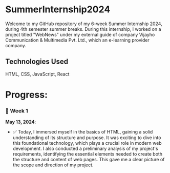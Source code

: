 # SummerInternship2024
Welcome to my GitHub repository of my 6-week Summer Internship 2024, during 4th semester summer breaks. During this internship, I worked on a project titled "WebNews" under my external guide of company Vijayho Communication & Multimedia Pvt. Ltd., which an e-learning provider company.

## Technologies Used
HTML, CSS, JavaScript, React

# Progress:

### 📅 Week 1
**May 13, 2024**:
- ✅ Today, I immersed myself in the basics of HTML, gaining a solid understanding of its structure and purpose. It was exciting to dive into this foundational technology, which plays a crucial role in modern web development. I also conducted a preliminary analysis of my project's requirements, identifying the essential elements needed to create both the structure and content of web pages. This gave me a clear picture of the scope and direction of my project.
